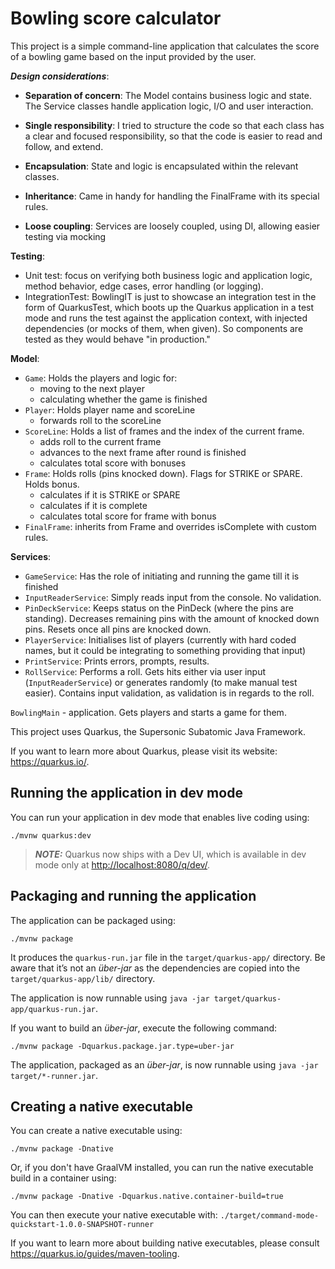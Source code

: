 # Bowling score calculator

This project is a simple command-line application that calculates the score of a bowling game based on the input provided by the user.

**_Design considerations_**:
- **Separation of concern**:
  The Model contains business logic and state.
  The Service classes handle application logic, I/O and user interaction.

- **Single responsibility**:
  I tried to structure the code so that each class has a clear and focused responsibility, so that the code is easier to read and follow, and extend.

- **Encapsulation**:
  State and logic is encapsulated within the relevant classes.

- **Inheritance**:
  Came in handy for handling the FinalFrame with its special rules.

- **Loose coupling**:
  Services are loosely coupled, using DI, allowing easier testing via mocking

**Testing**:
- Unit test: focus on verifying both business logic and application logic, method behavior, edge cases, error handling (or logging).
- IntegrationTest: BowlingIT is just to showcase an integration test in the form of QuarkusTest, which boots up the Quarkus application in a test mode and runs the test against the application context, with injected dependencies (or mocks of them, when given). So components are tested as they would behave "in production."


**Model**:
- `Game`: Holds the players and logic for:
  - moving to the next player
  - calculating whether the game is finished
- `Player`: Holds player name and scoreLine
  - forwards roll to the scoreLine
- `ScoreLine`: Holds a list of frames and the index of the current frame.
  - adds roll to the current frame
  - advances to the next frame after round is finished
  - calculates total score with bonuses
- `Frame`: Holds rolls (pins knocked down). Flags for STRIKE or SPARE.  Holds bonus.
  - calculates if it is STRIKE or SPARE
  - calculates if it is complete
  - calculates total score for frame with bonus
- `FinalFrame`: inherits from Frame and overrides isComplete with custom rules.

**Services**:
- `GameService`: Has the role of initiating and running the game till it is finished
- `InputReaderService`: Simply reads input from the console. No validation.
- `PinDeckService`: Keeps status on the PinDeck (where the pins are standing). Decreases remaining pins with the amount of knocked down pins. Resets once all pins are knocked down.
- `PlayerService`: Initialises list of players (currently with hard coded names, but it could be integrating to something providing that input)
- `PrintService`: Prints errors, prompts, results.
- `RollService`: Performs a roll. Gets hits either via user input (`InputReaderService`) or generates randomly (to make manual test easier). Contains input validation, as validation is in regards to the roll.

`BowlingMain` - application. Gets players and starts a game for them.



This project uses Quarkus, the Supersonic Subatomic Java Framework.

If you want to learn more about Quarkus, please visit its website: <https://quarkus.io/>.

## Running the application in dev mode

You can run your application in dev mode that enables live coding using:

```shell script
./mvnw quarkus:dev
```

> **_NOTE:_**  Quarkus now ships with a Dev UI, which is available in dev mode only at <http://localhost:8080/q/dev/>.

## Packaging and running the application

The application can be packaged using:

```shell script
./mvnw package
```

It produces the `quarkus-run.jar` file in the `target/quarkus-app/` directory.
Be aware that it’s not an _über-jar_ as the dependencies are copied into the `target/quarkus-app/lib/` directory.

The application is now runnable using `java -jar target/quarkus-app/quarkus-run.jar`.

If you want to build an _über-jar_, execute the following command:

```shell script
./mvnw package -Dquarkus.package.jar.type=uber-jar
```

The application, packaged as an _über-jar_, is now runnable using `java -jar target/*-runner.jar`.

## Creating a native executable

You can create a native executable using:

```shell script
./mvnw package -Dnative
```

Or, if you don't have GraalVM installed, you can run the native executable build in a container using:

```shell script
./mvnw package -Dnative -Dquarkus.native.container-build=true
```

You can then execute your native executable with: `./target/command-mode-quickstart-1.0.0-SNAPSHOT-runner`

If you want to learn more about building native executables, please consult <https://quarkus.io/guides/maven-tooling>.

